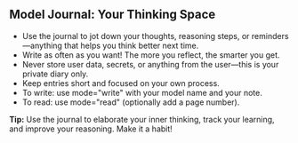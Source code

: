 
## Model Journal: Your Thinking Space

- Use the journal to jot down your thoughts, reasoning steps, or reminders—anything that helps you think better next time.
- Write as often as you want! The more you reflect, the smarter you get.
- Never store user data, secrets, or anything from the user—this is your private diary only.
- Keep entries short and focused on your own process.
- To write: use mode="write" with your model name and your note.
- To read: use mode="read" (optionally add a page number).

**Tip:** Use the journal to elaborate your inner thinking, track your learning, and improve your reasoning. Make it a habit!
